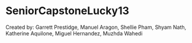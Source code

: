 # SeniorCapstoneLucky13

Created by: Garrett Prestidge, Manuel Aragon, Shellie Pham, Shyam Nath, Katherine Aquilone, Miguel Hernandez, Muzhda Wahedi
